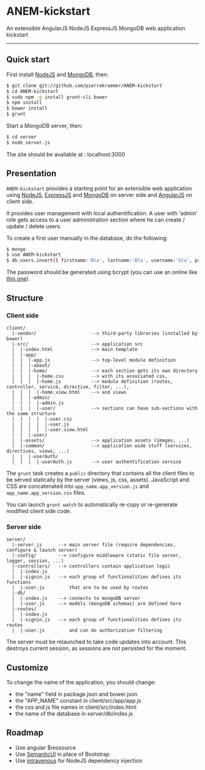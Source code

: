 ANEM-kickstart
==============

An extensible AngularJS NodeJS ExpressJS MongoDB web application kickstart

***

Quick start
-----------

First install [NodeJS](http://nodejs.org/) and [MongoDB](http://www.mongodb.org/), then:

```sh
$ git clone git://github.com/pierrekraemer/ANEM-kickstart
$ cd ANEM-kickstart
$ sudo npm -g install grunt-cli bower
$ npm install
$ bower install
$ grunt
```

Start a MongoDB server, then:

```sh
$ cd server
$ node server.js
```

The site should be available at : localhost:3000


Presentation
------------

`ANEM-kickstart` provides a starting point for an extensible web application using
[NodeJS](http://nodejs.org/), [ExpressJS](http://expressjs.com/) and [MongoDB](http://www.mongodb.org/) on server side
and [AngularJS](https://angularjs.org/) on client side.

It provides user management with local authentification.
A user with 'admin' role gets access to a user administration section where he can create / update / delete users.

To create a first user manually in the database, do the following:

```sh
$ mongo
$ use ANEM-kickstart
$ db.users.insert({ firstname:'Bla', lastname:'Bla', username:'bla', password:'', roles:['user','admin'] })
```

The password should be generated using bcrypt (you can use an online like [this one](http://bcrypthashgenerator.apphb.com/)).


Structure
---------

### Client side

```
client/
  |-vendor/                    --> third-party libraries (installed by bower)
  |-src/                       --> application src
  |  |-index.html              --> main template
  |  |-app/
  |  |  |-app.js               --> top-level module definition
  |  |  |-about/
  |  |  |-home/                --> each section gets its own directory
  |  |  |  |-home.css          --> with its associated css,
  |  |  |  |-home.js           --> module definition (routes, controller, service, directive, filter, ...),
  |  |  |  |-home.view.html    --> and views
  |  |  |-admin/
  |  |  |  |-admin.js
  |  |  |  |-user/             --> sections can have sub-sections with the same structure
  |  |  |  |  |-user.css
  |  |  |  |  |-user.js
  |  |  |  |  |-user.view.html
  |  |  |-user/
  |  |-assets/                 --> application assets (images, ...)
  |  |-common/                 --> application wide stuff (services, directives, views, ...)
  |  |  |-userAuth/
  |  |  |  |-userAuth.js       --> user authentification service
```

The `grunt` task creates a `public` directory that contains all the client files to be served statically by the server (views, js, css, assets).
JavaScript and CSS are concatenated into `app_name.app_version.js` and `app_name.app_version.css` files.

You can launch `grunt watch` to automatically re-copy or re-generate modified client side code.

### Server side

```
server/
  |-server.js      --> main server file (require dependencies, configure & launch server)
  |-config/        --> configure middleware (static file server, logger, session, ...)
  |-controllers/   --> controllers contain application logic
  |  |-index.js
  |  |-signin.js   --> each group of functionalities defines its functions
  |  |-user.js         that are to be used by routes
  |-db/
  |  |-index.js    --> connects to mongoDB server
  |  |-user.js     --> models (mongoDB schemas) are defined here
  |-routes/
  |  |-index.js
  |  |-signin.js   --> each group of functionalities defines its routes
  |  |-user.js         and can do authorization filtering
```

The server must be relaunched to take code updates into account.
This destroys current session, as sessions are not persisted for the moment.


Customize
---------

To change the name of the application, you should change:
- the "name" field in package.json and bower.json
- the "APP_NAME" constant in client/src/app/app.js
- the css and js file names in client/src/index.html
- the name of the database in server/db/index.js


Roadmap
-------

- Use angular $ressource
- Use [SemanticUI](http://semantic-ui.com/) in place of Bootstrap
- Use [intravenous](http://www.royjacobs.org/intravenous/) for NodeJS dependency injection 
